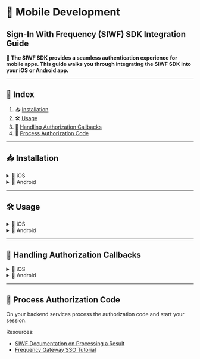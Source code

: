 <!-- MOBILE DEVELOPMENT -->

# 📱 Mobile Development

## **Sign-In With Frequency (SIWF) SDK Integration Guide**

🚀 **The SIWF SDK provides a seamless authentication experience for mobile apps. This guide walks you through integrating the SIWF SDK into your **iOS** or **Android** app.**

---

## 📌 **Index**
1. 📥 [Installation](#installation)
2. 🛠 [Usage](#usage)
3. 🔄 [Handling Authorization Callbacks](#handling-authorization-callbacks)
4. 🔑 [Process Authorization Code](#process-authorization-code)

---

## 📥 **Installation**

<details>
  <summary>📱 iOS</summary>

### ⚙️ Requirements
- iOS 15.0 or later
- macOS 11.0 or later
- Swift

### 📦 Installing the SIWF SDK
You can install the SIWF SDK via **Swift Package Manager (SPM)**:

1. Open Xcode and navigate to **File → Add Packages**.
2. Enter the repository URL:
   ```
   https://github.com/ProjectLibertyLabs/siwf-sdk-ios
   ```
3. Select the latest stable version and add it to your project.

</details>

<details>
  <summary>🤖 Android</summary>

### ⚙️ Requirements
- Android API level **24** or later
- Java **11+**

### 📦 Installing the SIWF SDK
To install the SIWF SDK via **Gradle**, add the following to your `build.gradle` file:

```gradle
dependencies {
    implementation 'io.projectliberty:siwf:1.0.0'
}
```

</details>

---

## 🛠 **Usage**

<details>
  <summary>📱 iOS</summary>

### **Displaying the SIWF Sign-In Button**
To create a SIWF sign-in button, use the `Siwf.createSignInButton` method:

```swift
import Siwf

Siwf.createSignInButton(mode: .primary, authRequest: authRequest)
```

</details>

<details>
  <summary>🤖 Android</summary>

### **Displaying the SIWF Sign-In Button**
To create a SIWF sign-in button in your Android app, use:

```kotlin
import io.projectliberty.siwf.Siwf
import io.projectliberty.models.SiwfButtonMode

Siwf.CreateSignInButton(
    mode = SiwfButtonMode.PRIMARY,
    authRequest = authRequest
)
```

</details>

---

## 🔄 **Handling Authorization Callbacks**

<details>
  <summary>📱 iOS</summary>

### **Handling Authorization Redirects**
Use `onOpenURL` to handle deep links for authentication:

```swift
Siwf.createSignInButton(authRequest: authRequest)
    .onOpenURL { url in
        guard let redirectUrl = URL(string: "siwfdemoapp://login") else {
            print("❌ Error: Invalid redirect URL.")
            return
        }
        Siwf.handleRedirectUrl(
            incomingUrl: url,
            redirectUrl: redirectUrl,
            processAuthorization: { authorizationCode in
                print("✅ Successfully extracted authorization code: \(authorizationCode) ")
                // Process the authorizationCode by sending it it your backend servers
                // See https://projectlibertylabs.github.io/siwf/v2/docs/Actions/Response.html
            }
        )
    }
```

</details>

<details>
  <summary>🤖 Android</summary>

### **Handling Authorization Redirects**
Update your `AndroidManifest.xml` with intent filters for authentication callbacks:

```xml
<activity
        android:name="io.projectliberty.helpers.AuthCallbackActivity"
        android:exported="true"
        android:launchMode="singleTask">

    <!-- HTTP Callback Example. Requires a Verified App Link: https://developer.android.com/training/app-links/verify-android-applinks -->
    <intent-filter android:autoVerify="true">
        <action android:name="android.intent.action.VIEW" />
        <category android:name="android.intent.category.DEFAULT" />
        <category android:name="android.intent.category.BROWSABLE" />
        <data
                android:scheme="http"
                android:host="localhost"
                android:port="3000"
                android:path="/login/callback" />
    </intent-filter>

    <!-- Custom Schema Support Example -->
    <intent-filter android:autoVerify="true">
        <action android:name="android.intent.action.VIEW" />
        <category android:name="android.intent.category.DEFAULT" />
        <category android:name="android.intent.category.BROWSABLE" />
        <data
                android:scheme="siwfdemoapp"
                android:host="login" />
    </intent-filter>
</activity>
```

Then, use a `BroadcastReceiver` to extract the authorization code:

```kotlin
setContent {
    var authorizationCode by remember { mutableStateOf<String?>(null) }

    val authReceiver = remember {
        object : BroadcastReceiver() {
            override fun onReceive(context: Context?, intent: Intent?) {
                val receivedCode = intent?.getStringExtra(AuthConstants.AUTH_INTENT_KEY)
                authorizationCode = receivedCode
                // Process the authorizationCode by sending it it your backend servers
                // See https://projectlibertylabs.github.io/siwf/v2/docs/Actions/Response.html
            }
        }
    }

    val authFilter = IntentFilter(AuthConstants.AUTH_RESULT_ACTION)

    ContextCompat.registerReceiver(
        this,
        authReceiver,
        authFilter,
        ContextCompat.RECEIVER_NOT_EXPORTED
    )

    // Render UI content
}
```

</details>

---

## **🔑 Process Authorization Code**

On your backend services process the authorization code and start your session.

Resources:
- [SIWF Documentation on Processing a Result](https://projectlibertylabs.github.io/siwf/v2/docs/Actions/Response.html)
- [Frequency Gateway SSO Tutorial](https://projectlibertylabs.github.io/gateway/GettingStarted/SSO.html)
